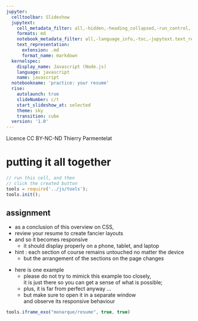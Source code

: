 ```yaml
---
jupyter:
  celltoolbar: Slideshow
  jupytext:
    cell_metadata_filter: all,-hidden,-heading_collapsed,-run_control,-trusted
    formats: md
    notebook_metadata_filter: all,-language_info,-toc,-jupytext.text_representation.jupytext_version,-jupytext.text_representation.format_version
    text_representation:
      extension: .md
      format_name: markdown
  kernelspec:
    display_name: Javascript (Node.js)
    language: javascript
    name: javascript
  notebookname: 'practice: your resume'
  rise:
    autolaunch: true
    slideNumber: c/t
    start_slideshow_at: selected
    theme: sky
    transition: cube
  version: '1.0'
---
```


<div class="licence">
<span>Licence CC BY-NC-ND</span>
<span>Thierry Parmentelat</span>
</div>

<!-- #region slideshow={"slide_type": ""} -->
# putting it all together
<!-- #endregion -->

```javascript
// run this cell, and then 
// click the created button
tools = require('../js/tools');
tools.init();
```

<!-- #region slideshow={"slide_type": "slide"} -->
## assignment
<!-- #endregion -->

* as a conclusion of this overview on CSS, 
* review your resume to create fancier layouts 
* and so it becomes responsive
  * it should display properly on a phone, tablet, and laptop
* hint : each section of course remains untouched no matter the device
  * but the arrangement of the sections on the page changes

<!-- #region slideshow={"slide_type": "slide"} -->
* here is one example
  * please do not try to mimick this example too closely,  
    it is just there so you can get a sense of what is possible; 
  * plus, it is far from perfect anyway ...
  * but make sure to open it in a separate window  
    and observe its responsive behaviour
<!-- #endregion -->

```javascript hide_input=true slideshow={"slide_type": "slide"}
tools.iframe_exo("monarque/resume", true, true)
```
